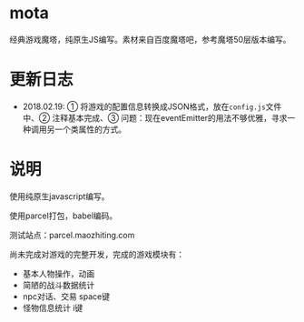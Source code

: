 # mota
经典游戏魔塔，纯原生JS编写。素材来自百度魔塔吧，参考魔塔50层版本编写。

# 更新日志
- 2018.02.19: ① 将游戏的配置信息转换成JSON格式，放在`config.js`文件中、② 注释基本完成、③ 问题：现在eventEmitter的用法不够优雅，寻求一种调用另一个类属性的方式。

# 说明
使用纯原生javascript编写。

使用parcel打包，babel编码。

测试站点：parcel.maozhiting.com

尚未完成对游戏的完整开发，完成的游戏模块有：
- 基本人物操作，动画
- 简陋的战斗数据统计
- npc对话、交易 space键
- 怪物信息统计 i键

